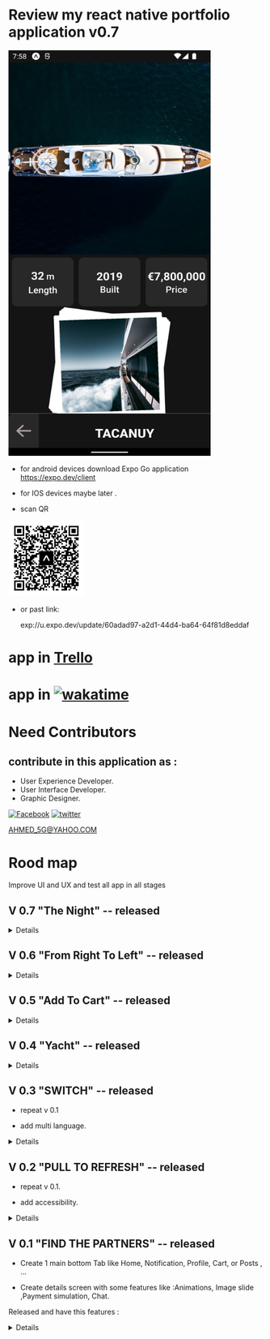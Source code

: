# Review my react native portfolio application v0.7

<img
     width=400 height= 800
      src="./assets/images/sh.png">
</a>

- for android devices download Expo Go application https://expo.dev/client

- for IOS devices maybe later .

- scan QR

<img
     width=150 height= 150
      src="./assets/images/eas-update.svg">
</a>

- or past link:

  exp://u.expo.dev/update/60adad97-a2d1-44d4-ba64-64f81d8eddaf

# app in [Trello](https://trello.com/b/LCgVV444/portfolio)

# app in [![wakatime](https://wakatime.com/badge/user/2b8d577c-8421-4136-96aa-e15e59c6a7d8/project/4b9ac203-6a0d-4fb1-a6c7-cbf7318bd9e4.svg)](https://wakatime.com/@Ahmed5g/projects/kxvjbhoeuc?start=2023-04-29&end=2023-05-05)

# Need Contributors

## contribute in this application as :

- User Experience Developer.
- User Interface Developer.
- Graphic Designer.

[![Facebook](https://img.shields.io/badge/Facebook-%231877F2.svg?logo=Facebook&logoColor=white)](https://www.facebook.com/people/Ahmed-Ali/100086148849098/) [![twitter](https://img.shields.io/badge/-twitter-1DA1F2?logo=twitter&logoColor=white)](https://twitter.com/AD_5G)

AHMED_5G@YAHOO.COM

# Rood map

Improve UI and UX and test all app in all stages

## V 0.7 "The Night" -- released

<details>
<summary>Details</summary>
- Add dark theme
- Improve theme
- Fix bugs
  </details>

## V 0.6 "From Right To Left" -- released

<details>
<summary>Details</summary>

- Improve Localization, application running in arabic and From Right To left with RTL systems.

- Improve accessability.

- Add skeleton placeholders in home screen .

- Search for products feature disabled contains some issues,

  </details>

## V 0.5 "Add To Cart" -- released

<details>
<summary>Details</summary>

- Market section managed by redux toolkit with search for products and custom bottom bar.

- "Add to cart" card contain interactions, different inputs methods, image view and calculations.

- improve yacht screen animations and add custom bottom bar.

  </details>

## V 0.4 "Yacht" -- released

<details>
<summary>Details</summary>

- add yacht section with custom image viewer.

- add design theme primary, secondary, and action color ... .

- hide horses section for now .

- redesign home cards Hotels card and Contributors card.
  </details>

## V 0.3 "SWITCH" -- released

- repeat v 0.1

- add multi language.

<details>
  <summary>Details</summary>
- upgraded bottom tab add dynamic open and close, add more drawer features in.

- settings Tab has added contains:

  - multi language option.
  - reading theme options so user can save his reading theme to use it in app.

- Horses Section has added to Home screen contains:

  - shared element feature.
  - 3 switchable modals to improve browsing all Item content in one screen instead of use many.

- add skeleton animations to posts while download , resize some icons improve UI / UX, fix bugs and improve accessability .
  </details>

## V 0.2 "PULL TO REFRESH" -- released

- repeat v 0.1.

- add accessibility.

<details>
  <summary>Details</summary>
  
- feeds tab added , text , image and videos posts.

- pull to refresh feature.

- scroll to top when tab in feed tab.

- video stop when scroll away .

- user experience improved by add micro interactions : animations, sounds and alert messages ...

- accessibility improved and tested by google accessibility scanner application and android talkback .

- follow user and he will follow you back .
  </details>

## V 0.1 "FIND THE PARTNERS" -- released

- Create 1 main bottom Tab like Home, Notification, Profile, Cart, or Posts , ...

- Create details screen with some features like :Animations, Image slide ,Payment simulation, Chat.

Released and have this features :

<details>
  <summary>Details</summary>

- Home Screen with 2 sections
- Hotel details screen contains :
  - Images Slider automated with mini images
  - booking button with loading indicator and 2 flash messages for both senarios .
  </details>
